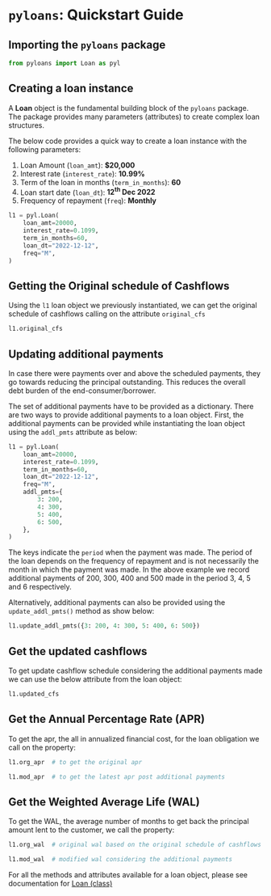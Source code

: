 # `pyloans`: Quickstart Guide

## Importing the `pyloans` package

```python
from pyloans import Loan as pyl
```

## Creating a loan instance
A **Loan** object is the fundamental building block of the `pyloans` package.
The package provides many parameters (attributes) to create complex
loan structures.

The below code provides a quick way to create a loan instance with the
following parameters:

1. Loan Amount (`loan_amt`): **$20,000**
2. Interest rate (`interest_rate`): **10.99%**
3. Term of the loan in months (`term_in_months`): **60**
4. Loan start date (`loan_dt`): **12<sup>th</sup> Dec 2022**
5. Frequency of repayment (`freq`): **Monthly**

```python
l1 = pyl.Loan(
    loan_amt=20000,
    interest_rate=0.1099,
    term_in_months=60,
    loan_dt="2022-12-12",
    freq="M",
)
```

## Getting the Original schedule of Cashflows
Using the `l1` loan object we previously instantiated, we can get the
original schedule of cashflows calling on the attribute `original_cfs`

```python
l1.original_cfs
```

## Updating additional payments
In case there were payments over and above the scheduled payments, they go
towards reducing the principal outstanding. This reduces the overall debt
burden of the end-consumer/borrower.

The set of additional payments have to be provided as a dictionary. There
are two ways to provide additional payments to a loan object.
First, the additional payments can be provided while instantiating the loan
object using the `addl_pmts` attribute as below:

```python
l1 = pyl.Loan(
    loan_amt=20000,
    interest_rate=0.1099,
    term_in_months=60,
    loan_dt="2022-12-12",
    freq="M",
    addl_pmts={
        3: 200,
        4: 300,
        5: 400,
        6: 500,
    },
)
```
The keys indicate the `period` when the payment was made. The period of the
loan depends on the frequency of repayment and is not necessarily the month
in which the payment was made. In the above example we record additional
payments of 200, 300, 400 and 500 made in the period 3, 4, 5 and 6
respectively.

Alternatively, additional payments can also be provided using the
`update_addl_pmts()` method as show below:
```python
l1.update_addl_pmts({3: 200, 4: 300, 5: 400, 6: 500})
```

## Get the updated cashflows

To get update cashflow schedule considering the additional payments made we
can use the below attribute from the loan object:

```python
l1.updated_cfs
```

## Get the Annual Percentage Rate (APR)
To get the apr, the all in annualized financial cost, for the loan
obligation we call on the property:
```python
l1.org_apr  # to get the original apr

l1.mod_apr  # to get the latest apr post additional payments
```

## Get the Weighted Average Life (WAL)

To get the WAL, the average number of months to get back the principal
amount lent to the customer, we call the property:

```python
l1.org_wal  # original wal based on the original schedule of cashflows

l1.mod_wal  # modified wal considering the additional payments
```

For all the methods and attributes available for a loan object, please see
documentation for [Loan (class)](loan.md)
